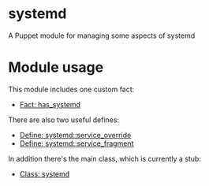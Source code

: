 # systemd

A Puppet module for managing some aspects of systemd

# Module usage

This module includes one custom fact:

* [Fact: has_systemd](lib/facter/has_systemd.rb)

There are also two useful defines:

* [Define: systemd::service_override](manifests/service_override.pp)
* [Define: systemd::service_fragment](manifests/service_fragment.pp)

In addition there's the main class, which is currently a stub:

* [Class: systemd](manifests/init.pp)
